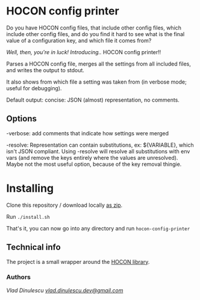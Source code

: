 # HOCON config printer

Do you have HOCON config files, that include other config files, which include 
other config files, and do you find it hard to see what is the final value of a
configuration key, and which file it comes from?

_Well, then, you're in luck! Introducing.._ HOCON config printer!!

Parses a HOCON config file, merges all the settings from all included files, 
   and writes the output to stdout.

It also shows from which file a setting was taken from (in verbose mode; useful
for debugging).

Default output: concise:  JSON (almost) representation, no comments.

## Options

-verbose: add comments that indicate how settings were merged

-resolve: Representation can contain substitutions, ex: ${VARIABLE}, which isn't
  JSON compliant. Using -resolve will resolve all substitutions with env vars 
  (and remove the keys entirely where the values are unresolved).
  Maybe not the most useful option, because of the key removal thingie.
  
# Installing

Clone this repository / download locally [as zip](https://github.com/vlad2/hocon-config-printer/archive/master.zip).

Run `./install.sh`

That's it, you can now go into any directory and run `hocon-config-printer`


## Technical info

The project is a small wrapper around the [HOCON library](https://github.com/lightbend/config).

### Authors

_Vlad Dinulescu <vlad.dinulescu.dev@gmail.com>_
